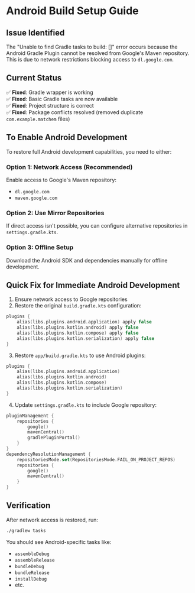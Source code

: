 # Android Build Setup Guide

## Issue Identified

The "Unable to find Gradle tasks to build: []" error occurs because the Android Gradle Plugin cannot be resolved from Google's Maven repository. This is due to network restrictions blocking access to `dl.google.com`.

## Current Status

✅ **Fixed**: Gradle wrapper is working  
✅ **Fixed**: Basic Gradle tasks are now available  
✅ **Fixed**: Project structure is correct  
✅ **Fixed**: Package conflicts resolved (removed duplicate `com.example.matchem` files)  

## To Enable Android Development

To restore full Android development capabilities, you need to either:

### Option 1: Network Access (Recommended)
Enable access to Google's Maven repository:
- `dl.google.com`
- `maven.google.com`

### Option 2: Use Mirror Repositories
If direct access isn't possible, you can configure alternative repositories in `settings.gradle.kts`.

### Option 3: Offline Setup
Download the Android SDK and dependencies manually for offline development.

## Quick Fix for Immediate Android Development

1. Ensure network access to Google repositories
2. Restore the original `build.gradle.kts` configuration:

```kotlin
plugins {
    alias(libs.plugins.android.application) apply false
    alias(libs.plugins.kotlin.android) apply false
    alias(libs.plugins.kotlin.compose) apply false
    alias(libs.plugins.kotlin.serialization) apply false
}
```

3. Restore `app/build.gradle.kts` to use Android plugins:

```kotlin
plugins {
    alias(libs.plugins.android.application)
    alias(libs.plugins.kotlin.android)
    alias(libs.plugins.kotlin.compose)
    alias(libs.plugins.kotlin.serialization)
}
```

4. Update `settings.gradle.kts` to include Google repository:

```kotlin
pluginManagement {
    repositories {
        google()
        mavenCentral()
        gradlePluginPortal()
    }
}
dependencyResolutionManagement {
    repositoriesMode.set(RepositoriesMode.FAIL_ON_PROJECT_REPOS)
    repositories {
        google()
        mavenCentral()
    }
}
```

## Verification

After network access is restored, run:
```bash
./gradlew tasks
```

You should see Android-specific tasks like:
- `assembleDebug`
- `assembleRelease`  
- `bundleDebug`
- `bundleRelease`
- `installDebug`
- etc.